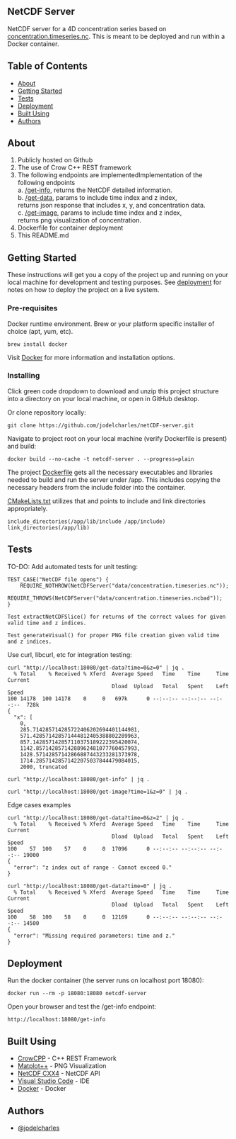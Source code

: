 ## NetCDF Server

<p> NetCDF server for a 4D concentration series based on <a href="data/concentration.timeseries.nc">concentration.timeseries.nc</a>. This is meant to be deployed and run within a Docker container.
    <br> 
</p>

## Table of Contents

- [About](#about)
- [Getting Started](#getting_started)
- [Tests](#tests)
- [Deployment](#deployment)
- [Built Using](#built_using)
- [Authors](#authors)

## About <a name = "about"></a>

1. Publicly hosted on Github<br>
2. The use of Crow C++ REST framework<br>
3. The following endpoints are implementedImplementation of the following endpoints<br>
a. <a href="src/netcdf_server.cpp">/get-info</a>, returns the NetCDF detailed information.<br>
b. <a href="src/netcdf_server.cpp">/get-data</a>, params to include time index and z index, <br>
returns json response that includes x, y, and concentration data.<br>
c. <a href="src/netcdf_server.cpp">/get-image</a>, params to include time index and z index, <br>
returns png visualization of concentration.<br>
4. Dockerfile for container deployment<br>
5. This README.md

## Getting Started <a name = "getting_started"></a>

These instructions will get you a copy of the project up and running on your local machine for development and testing purposes. See [deployment](#deployment) for notes on how to deploy the project on a live system.

### Pre-requisites

Docker runtime environment. Brew or your platform specific installer of choice (apt, yum, etc).

```
brew install docker
```

Visit <a href="https://www.docker.com">Docker</a> for more information and installation options.

### Installing

Click green code dropdown to download and unzip this project structure into a directory on your local machine, or open in GitHub desktop.

Or clone repository locally: 

```
git clone https://github.com/jodelcharles/netCDF-server.git
```

Navigate to project root on your local machine (verify Dockerfile is present) and build:

```
docker build --no-cache -t netcdf-server . --progress=plain
```

The project <a href="Dockerfile">Dockerfile</a> gets all the necessary executables and libraries needed to build and run the server under /app.
This includes copying the necessary headers from the include folder into the container.

<a href="CMakeLists.txt">CMakeLists.txt</a> utilizes that and points to include and link directories appropriately.

```
include_directories(/app/lib/include /app/include)
link_directories(/app/lib)
```

## Tests <a name = "tests"></a>

TO-DO: Add automated tests for unit testing:

```
TEST_CASE("NetCDF file opens") {
    REQUIRE_NOTHROW(NetCDFServer("data/concentration.timeseries.nc"));
    REQUIRE_THROWS(NetCDFServer("data/concentration.timeseries.ncbad"));
}
```

```
Test extractNetCDFSlice() for returns of the correct values for given valid time and z indices.
```

```
Test generateVisual() for proper PNG file creation given valid time and z indices.
```

Use curl, libcurl, etc for integration testing:

```
curl "http://localhost:18080/get-data?time=0&z=0" | jq .
  % Total    % Received % Xferd  Average Speed   Time    Time     Time  Current
                                 Dload  Upload   Total   Spent    Left  Speed
100 14178  100 14178    0     0   697k      0 --:--:-- --:--:-- --:--:--  728k
{
  "x": [
    0,
    285.714285714285722406202694401144981,
    571.428571428571444812405388802289963,
    857.142857142857110375189222395420074,
    1142.85714285714288962481077760457993,
    1428.57142857142866887443233281373978,
    1714.28571428571422075037844479084015,
    2000, truncated
```

``` 
curl "http://localhost:18080/get-info" | jq .
```

```
curl "http://localhost:18080/get-image?time=1&z=0" | jq .
```

Edge cases examples
```
curl "http://localhost:18080/get-data?time=0&z=2" | jq .
  % Total    % Received % Xferd  Average Speed   Time    Time     Time  Current
                                 Dload  Upload   Total   Spent    Left  Speed
100    57  100    57    0     0  17096      0 --:--:-- --:--:-- --:--:-- 19000
{
  "error": "z index out of range - Cannot exceed 0."
}
```

```
curl "http://localhost:18080/get-data?time=0" | jq .  
  % Total    % Received % Xferd  Average Speed   Time    Time     Time  Current
                                 Dload  Upload   Total   Spent    Left  Speed
100    58  100    58    0     0  12169      0 --:--:-- --:--:-- --:--:-- 14500
{
  "error": "Missing required parameters: time and z."
}
```

## Deployment <a name = "deployment"></a>

Run the docker container (the server runs on localhost port 18080):

```
docker run --rm -p 18080:18080 netcdf-server
```

Open your browser and test the /get-info endpoint:

```
http://localhost:18080/get-info
```

## Built Using <a name = "built_using"></a>

- [CrowCPP](https://crowcpp.org/master/) - C++ REST Framework
- [Matplot++](https://alandefreitas.github.io/matplotplusplus/) - PNG Visualization
- [NetCDF CXX4](https://unidata.github.io/netcdf-cxx4) - NetCDF API
- [Visual Studio Code](https://code.visualstudio.com) - IDE
- [Docker](https://www.docker.com) - Docker

## Authors <a name = "authors"></a>

- [@jodelcharles](https://github.com/jodelcharles)